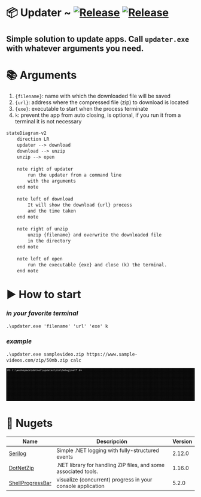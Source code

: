 # 📦 Updater ~ [![Release](https://img.shields.io/badge/releases-orange)](https://github.com/danijerez/updater/releases) [![Release](https://img.shields.io/badge/dotnet-7.0-purple)](https://dotnet.microsoft.com/en-us/download/dotnet/7.0)

## Simple solution to update apps. Call `updater.exe` with whatever arguments you need.

# 📚 Arguments
1.  `{filename}`: name with which the downloaded file will be saved
2.  `{url}`: address where the compressed file (zip) to download is located
3.  `{exe}`: executable to start when the process terminate
4.  `k`: prevent the app from auto closing, is optional, if you run it from a terminal it is not necessary

```mermaid
stateDiagram-v2
    direction LR
    updater --> download
    download --> unzip
    unzip --> open
    
    note right of updater
        run the updater from a command line 
        with the arguments
    end note

    note left of download
        It will show the download {url} process 
        and the time taken
    end note
    
    note right of unzip
        unzip {filename} and overwrite the downloaded file 
        in the directory
    end note
    
    note left of open
        run the executable {exe} and close (k) the terminal.
    end note
```

# ▶️ How to start 
### _in your favorite terminal_
```
.\updater.exe 'filename' 'url' 'exe' k
```
### _example_
```
.\updater.exe samplevideo.zip https://www.sample-videos.com/zip/50mb.zip calc
```

<img src="imgs/sample.gif" width=800px> 

# 🦄 Nugets
| Name        | Descripción | Version     |
| ----------- | ----------- | ----------- |
| [Serilog](https://github.com/saeidjoker/libc.translation/)   | Simple .NET logging with fully-structured events                                            |2.12.0|
| [DotNetZip](https://github.com/saeidjoker/libc.translation/)   | .NET library for handling ZIP files, and some associated tools.                                            |1.16.0|
| [ShellProgressBar](https://github.com/saeidjoker/libc.translation/)   | visualize (concurrent) progress in your console application    |5.2.0|
